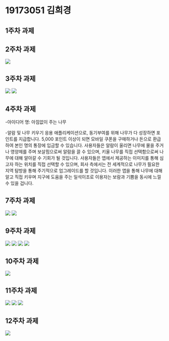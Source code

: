 # 19173051 김희경

## 1주차 과제

## 2주차 과제
<img width="" height="" src="./PNG/2주차.png"></img>

## 3주차 과제
<img width="" height="" src="./PNG/네이버접속하기.png"></img>
<img width="" height="" src="./PNG/전화걸기.png"></img>

## 4주차 과제
  -아이디어 명: 아낌없이 주는 나무
  
  -알람 및 나무 키우기 응용 애플리케이션으로, 동기부여를 위해 나무가 다 성장하면 포인트를 지급합니다. 5,000 포인트 이상이 되면 모바일 쿠폰을 구매하거나 돈으로 환급하여 본인 명의 통장에 입금할 수 있습니다. 사용자들은 알람이 울리면 나무에 물을 주거나 영양제를 주며 보살핌으로써 알람을 끌 수 있으며, 키울 나무를 직접 선택함으로써 나무에 대해 알아갈 수 기회가 될 것입니다. 사용자들은 앱에서 제공하는 이미지를 통해 심고자 하는 위치를 직접 선택할 수 있으며, 회사 측에서는 전 세계적으로 나무가 필요한 지역 탐방을 통해 주기적으로 업그레이드를 할 것입니다. 이러한 앱을 통해 나무에 대해 알고 직접 키우며 지구에 도움을 주는 일석이조로 이용자는 보람과 기쁨을 동시에 느낄 수 있을 겁니다.

## 7주차 과제
<img width="" height="" src="./PNG/실행화면_강아지.png"></img>
<img width="" height="" src="./PNG/실행화면_고양이.png"></img>

## 9주차 과제
<img width="" height="" src="./PNG/image1_실행캡쳐(넓이).png"></img>
<img width="" height="" src="./PNG/image1_실행캡쳐(높이).png"></img>
<img width="" height="" src="./PNG/image2_실행캡쳐(넓이).png"></img>
<img width="" height="" src="./PNG/image2_실행캡쳐(높이).png"></img>

## 10주차 과제
<img width="" height="" src="./PNG/SMS 입력화면.png"></img>

## 11주차 과제
<img width="" height="" src="./PNG/실행1.png"></img>
<img width="" height="" src="./PNG/실행2.png"></img>
<img width="" height="" src="./PNG/실행3.png"></img>

## 12주차 과제
<img width="" height="" src="./PNG/실행화면.png"></img>
